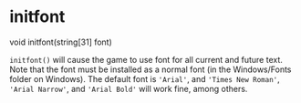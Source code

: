 # initfont

<Prototype>void initfont(string[31] font)</Prototype>

`initfont()` will cause the game to use font for all current and future text. Note that the font must be installed as a normal font (in the Windows/Fonts folder on Windows). The default font is `'Arial'`, and `'Times New Roman'`, `'Arial Narrow'`, and `'Arial Bold'` will work fine, among others.
